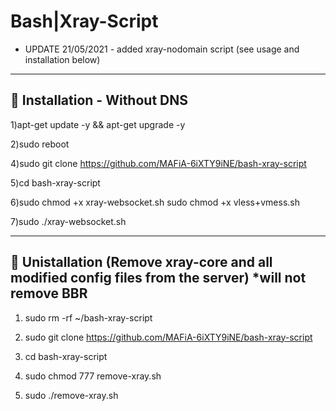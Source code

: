 # Bash|Xray-Script

* UPDATE 21/05/2021 - added xray-nodomain script (see usage and installation below)





------------------------------------------
## :book: Installation - Without DNS

1)apt-get update -y && apt-get upgrade -y

2)sudo reboot 

4)sudo git clone https://github.com/MAFiA-6iXTY9iNE/bash-xray-script

5)cd bash-xray-script

6)sudo chmod +x xray-websocket.sh
  sudo chmod +x vless+vmess.sh

7)sudo ./xray-websocket.sh

------------------------------------------



## :book: Unistallation (Remove xray-core and all modified config files from the server) *will not remove BBR

1) sudo rm  -rf  ~/bash-xray-script

2) sudo git clone https://github.com/MAFiA-6iXTY9iNE/bash-xray-script

3) cd bash-xray-script

4) sudo chmod 777 remove-xray.sh

5) sudo ./remove-xray.sh



